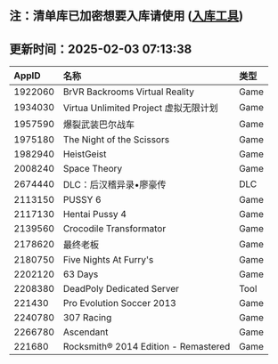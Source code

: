 ## 注：清单库已加密想要入库请使用 ([入库工具](https://github.com/BlankTMing/ManifestAutoUpdate/releases))

## 更新时间：2025-02-03 07:13:38
| AppID | 名称 | 类型  |
| :-------------------- | :----------------------------- | :----------- |
| 1922060 | BrVR Backrooms Virtual Reality| Game |
| 1934030 | Virtua Unlimited Project 虚拟无限计划| Game |
| 1957590 | 爆裂武装巴尔战车| Game |
| 1975180 | The Night of the Scissors| Game |
| 1982940 | HeistGeist| Game |
| 2008240 | Space Theory| Game |
| 2674440 | DLC：后汉稽异录•廖豪传| DLC |
| 2113150 | PUSSY 6| Game |
| 2117130 | Hentai Pussy 4| Game |
| 2139560 | Crocodile Transformator| Game |
| 2178620 | 最终老板| Game |
| 2180750 | Five Nights At Furry's| Game |
| 2202120 | 63 Days| Game |
| 2208380 | DeadPoly Dedicated Server| Tool |
| 221430 | Pro Evolution Soccer 2013| Game |
| 2240780 | 307 Racing| Game |
| 2266780 | Ascendant| Game |
| 221680 | Rocksmith® 2014 Edition - Remastered| Game |
